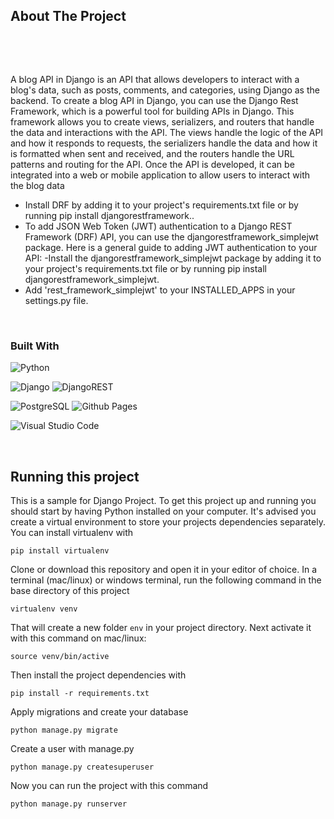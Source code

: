 
<!-- PROJECT LOGO -->



## About The Project
<br>
<p align='center'>
<!-- <img src="https://github.com/Jauharmuhammed/README-Template/blob/main/assets/Mockup-website.png" width='70%' > -->
</p>
<br>

A blog API in Django is an API that allows developers to interact with a blog's data, such as posts, comments, and categories, using Django as the backend. To create a blog API in Django, you can use the Django Rest Framework, which is a powerful tool for building APIs in Django. This framework allows you to create views, serializers, and routers that handle the data and interactions with the API. The views handle the logic of the API and how it responds to requests, the serializers handle the data and how it is formatted when sent and received, and the routers handle the URL patterns and routing for the API. Once the API is developed, it can be integrated into a web or mobile application to allow users to interact with the blog data

- Install DRF by adding it to your project's requirements.txt file or by running pip install djangorestframework..
- To add JSON Web Token (JWT) authentication to a Django REST Framework (DRF) API, you can use the djangorestframework_simplejwt package. Here is a general guide to adding JWT authentication to your API:
-Install the djangorestframework_simplejwt package by adding it to your project's requirements.txt file or by running pip install djangorestframework_simplejwt.
-  Add 'rest_framework_simplejwt' to your INSTALLED_APPS in your settings.py file.

<br>

### Built With

![Python](https://img.shields.io/badge/Python%20-%2314354C.svg?style=for-the-badge&logo=python&logoColor=white)


![Django](https://img.shields.io/badge/Django-092E20?style=for-the-badge&logo=django&logoColor=white)
![DjangoREST](https://img.shields.io/badge/DJANGO-REST-ff1709?style=for-the-badge&logo=django&logoColor=white&color=ff1709&labelColor=gray)

  
![PostgreSQL](https://img.shields.io/badge/PostgreSQL-316192?style=for-the-badge&logo=postgresql&logoColor=white)
![Github Pages](https://img.shields.io/badge/GitHub%20Pages-%23327FC7.svg?style=for-the-badge&logo=github&logoColor=white)

![Visual Studio Code](https://img.shields.io/badge/Visual%20Studio%20Code-0078d7.svg?style=for-the-badge&logo=visual-studio-code&logoColor=white)

<br>

## Running this project

This is a sample for Django Project.
To get this project up and running you should start by having Python installed on your computer. It's advised you create a virtual environment to store your projects dependencies separately. You can install virtualenv with

```
pip install virtualenv
```

Clone or download this repository and open it in your editor of choice. In a terminal (mac/linux) or windows terminal, run the following command in the base directory of this project

```
virtualenv venv
```

That will create a new folder `env` in your project directory. Next activate it with this command on mac/linux:

```
source venv/bin/active
```

Then install the project dependencies with

```
pip install -r requirements.txt
```

Apply migrations and create your database
```
python manage.py migrate
```
Create a user with manage.py
```
python manage.py createsuperuser
```

Now you can run the project with this command

```
python manage.py runserver
```

<br>
